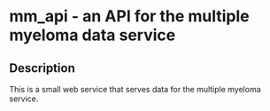 # mm_api - an API for the multiple myeloma data service


## Description

This is a small web service that serves data for the multiple myeloma
service.
